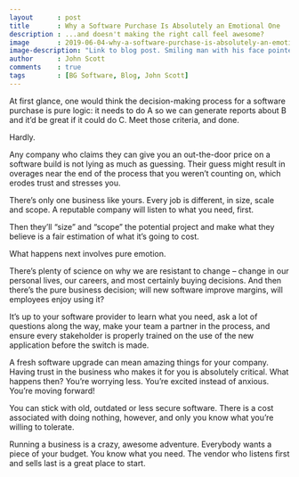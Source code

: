```yaml
---
layout      : post
title       : Why a Software Purchase Is Absolutely an Emotional One
description : ...and doesn't making the right call feel awesome?
image       : 2019-06-04-why-a-software-purchase-is-absolutely-an-emotional-one.jpg
image-description: "Link to blog post. Smiling man with his face pointed up. His eyes are closed and his hands are clenched and held up to his chest."
author      : John Scott
comments    : true
tags        : [BG Software, Blog, John Scott]
---
```


At first glance, one would think the decision-making process for a software purchase is pure logic: it needs to do A so we can generate reports about B and it’d be great if it could do C. Meet those criteria, and done.

Hardly.

Any company who claims they can give you an out-the-door price on a software build is not lying as much as guessing. Their guess might result in overages near the end of the process that you weren’t counting on, which erodes trust and stresses you.

There’s only one business like yours. Every job is different, in size, scale and scope. A reputable company will listen to what you need, first.

Then they’ll “size” and “scope” the potential project and make what they believe is a fair estimation of what it’s going to cost.

What happens next involves pure emotion.

There’s plenty of science on why we are resistant to change – change in our personal lives, our careers, and most certainly buying decisions.   And then there’s the pure business decision; will new software improve margins, will employees enjoy using it?

It’s up to your software provider to learn what you need, ask a lot of questions along the way, make your team a partner in the process, and ensure every stakeholder is properly trained on the use of the new application before the switch is made.

A fresh software upgrade can mean amazing things for your company. Having trust in the business who makes it for you is absolutely critical. What happens then? You’re worrying less. You’re excited instead of anxious. You’re moving forward!

You can stick with old, outdated or less secure software. There is a cost associated with doing nothing, however, and only you know what you’re willing to tolerate.

Running a business is a crazy, awesome adventure. Everybody wants a piece of your budget. You know what you need. The vendor who listens first and sells last is a great place to start.
